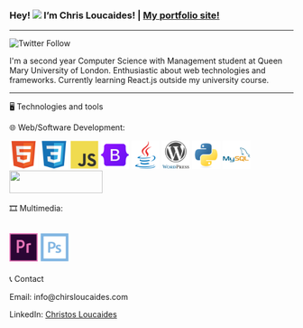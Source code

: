 ### Hey! <img src = "https://c.tenor.com/nebZyl8oN7IAAAAi/wave-hello.gif" width="25px"> I’m Chris Loucaides! | <a href="https://www.chrisloucaides.com/" target="_blank">My portfolio site!</a>

---

<img alt="Twitter Follow" src="https://img.shields.io/twitter/follow/ChrisLoucaides?label=My%20Twitter&style=social">

<p>I'm a second year Computer Science with Management student at Queen Mary University of London. Enthusiastic about web technologies and frameworks.
Currently learning React.js outside my university course.</p>

---

🖥️ Technologies and tools

🌐 Web/Software Development:

<img src="https://github.com/devicons/devicon/blob/master/icons/html5/html5-original.svg" width="50px" height="50px"> <img src="https://github.com/devicons/devicon/blob/master/icons/css3/css3-original.svg" width="50px" height="50px"> <img src="https://github.com/devicons/devicon/blob/master/icons/javascript/javascript-original.svg" width="50px" height="50px"> <img src="https://github.com/devicons/devicon/blob/master/icons/bootstrap/bootstrap-original.svg" width="50px" height="50px"> <img src="https://github.com/devicons/devicon/blob/master/icons/java/java-original.svg" width="50px" height="50px"> <img src="https://github.com/devicons/devicon/blob/master/icons/wordpress/wordpress-original.svg" width="50px" height="50px"> <img src="https://github.com/devicons/devicon/blob/master/icons/python/python-original.svg" width="50px" height="50px"> <img src="https://github.com/devicons/devicon/blob/master/icons/mysql/mysql-original-wordmark.svg" width="50px" height="50px"> <img src="https://upload.wikimedia.org/wikipedia/commons/e/e7/Visual_Paradigm_logo.png" width="165px" height="40px">

🎞️ Multimedia:

  <img src="https://github.com/devicons/devicon/blob/master/icons/premierepro/premierepro-original.svg" width="50px" height="50px"> <img src="https://github.com/devicons/devicon/blob/master/icons/photoshop/photoshop-line.svg" width="50px" height="50px">
---

📞 Contact

<p>Email: info@chirsloucaides.com</p>
<p>LinkedIn: <a href="https://www.linkedin.com/in/chrisloucaides/" target = "_blank">Christos Loucaides</a></p>

<!---
ChrisLoucaides/ChrisLoucaides is a ✨ special ✨ repository because its `README.md` (this file) appears on your GitHub profile.
You can click the Preview link to take a look at your changes.
--->
